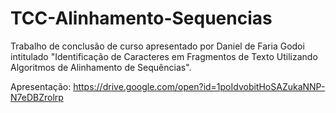 # TCC-Alinhamento-Sequencias
Trabalho de conclusão de curso apresentado por Daniel de Faria Godoi intitulado "Identificação de Caracteres em Fragmentos de Texto
Utilizando Algoritmos de Alinhamento de Sequências".

Apresentação: https://drive.google.com/open?id=1poIdvobitHoSAZukaNNP-N7eDBZrolrp
